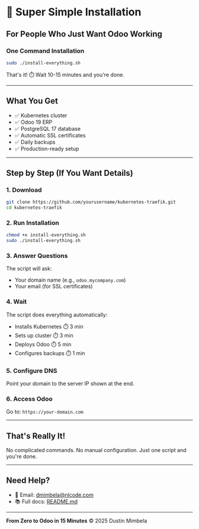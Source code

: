# 🚀 Super Simple Installation

## For People Who Just Want Odoo Working

### One Command Installation

```bash
sudo ./install-everything.sh
```

That's it! ⏱️ Wait 10-15 minutes and you're done.

---

## What You Get

- ✅ Kubernetes cluster
- ✅ Odoo 19 ERP
- ✅ PostgreSQL 17 database
- ✅ Automatic SSL certificates
- ✅ Daily backups
- ✅ Production-ready setup

---

## Step by Step (If You Want Details)

### 1. Download

```bash
git clone https://github.com/yourusername/kubernetes-traefik.git
cd kubernetes-traefik
```

### 2. Run Installation

```bash
chmod +x install-everything.sh
sudo ./install-everything.sh
```

### 3. Answer Questions

The script will ask:
- Your domain name (e.g., `odoo.mycompany.com`)
- Your email (for SSL certificates)

### 4. Wait

The script does everything automatically:
- Installs Kubernetes ⏱️ 3 min
- Sets up cluster ⏱️ 3 min
- Deploys Odoo ⏱️ 5 min
- Configures backups ⏱️ 1 min

### 5. Configure DNS

Point your domain to the server IP shown at the end.

### 6. Access Odoo

Go to: `https://your-domain.com`

---

## That's Really It!

No complicated commands.
No manual configuration.
Just one script and you're done.

---

## Need Help?

- 📧 Email: dmimbela@nlcode.com
- 📚 Full docs: [README.md](README.md)

---

**From Zero to Odoo in 15 Minutes**
© 2025 Dustin Mimbela
